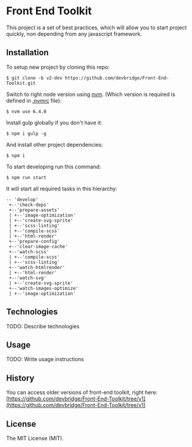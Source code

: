 # Front End Toolkit

This project is a set of best practices, which will allow you to start project quickly, non depending from any javascript framework.

## Installation

To setup new project by cloning this repo:

    $ git clone -b v2-dev https://github.com/devbridge/Front-End-Toolkit.git

Switch to right node version using [nvm](https://github.com/creationix/nvm). (Which version is required is defined in [.nvmrc](https://github.com/devbridge/Front-End-Toolkit/blob/v2-dev/.nvmrc) file):

    $ nvm use 6.4.0

Install gulp globally if you don't have it:

    $ npm i gulp -g

And install other project dependencies:

    $ npm i

To start developing run this command:

    $ npm run start

It will start all required tasks in this hierarchy:
```
-- 'develop'
 +--'check-deps'
 +--'prepare-assets'
 | +--'image-optimization'
 | +--'create-svg-sprite'
 | +--'scss-linting'
 | +--'compile-scss'
 | +--'html-render'
 +--'prepare-config'
 +--'clear-image-cache'
 +--'watch-scss'
 | +--'compile-scss'
 | +--'scss-linting'
 +--'watch-htmlrender'
 | +--'html-render'
 +--'watch-svg'
 | +--'create-svg-sprite'
 +--'watch-images-optimize'
 | +--'image-optimization'
```

## Technologies

TODO: Describe technologies

## Usage

TODO: Write usage instructions

## History

You can access older versions of front-end toolkit, right here:
[https://github.com/devbridge/Front-End-Toolkit/tree/v1](https://github.com/devbridge/Front-End-Toolkit/tree/v1)

## License

The MIT License (MIT).
